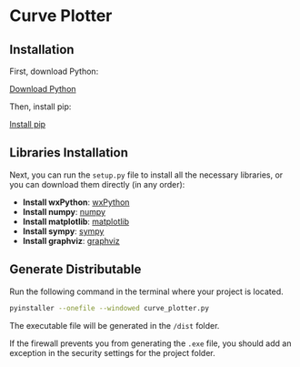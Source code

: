 # Curve Plotter

## Installation

First, download Python:

[Download Python](https://www.python.org/downloads/)

Then, install pip:

[Install pip](https://pip.pypa.io/en/stable/installation/)

## Libraries Installation

Next, you can run the `setup.py` file to install all the necessary libraries, or you can download them directly (in any order):

- **Install wxPython**: [wxPython](https://pypi.org/project/wxPython/)
- **Install numpy**: [numpy](https://numpy.org/install/)
- **Install matplotlib**: [matplotlib](https://matplotlib.org/stable/install/index.html)
- **Install sympy**: [sympy](https://pypi.org/project/sympy/)
- **Install graphviz**: [graphviz](https://pypi.org/project/graphviz/)

## Generate Distributable

Run the following command in the terminal where your project is located.

```sh
pyinstaller --onefile --windowed curve_plotter.py
```

The executable file will be generated in the `/dist` folder.

If the firewall prevents you from generating the `.exe` file, you should add an exception in the security settings for the project folder.
